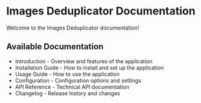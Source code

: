 # Images Deduplicator Documentation

Welcome to the Images Deduplicator documentation! 

## Available Documentation

- Introduction - Overview and features of the application
- Installation Guide - How to install and set up the application
- Usage Guide - How to use the application
- Configuration - Configuration options and settings
- API Reference - Technical API documentation
- Changelog - Release history and changes

